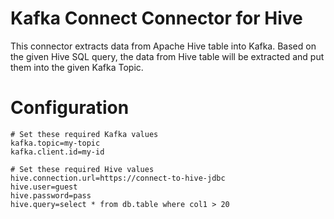 # Kafka Connect Connector for Hive

This connector extracts data from Apache Hive table into Kafka. Based on the given Hive SQL query, the data from Hive table will be extracted and put them into the given Kafka Topic.

# Configuration

```properties
# Set these required Kafka values
kafka.topic=my-topic
kafka.client.id=my-id

# Set these required Hive values
hive.connection.url=https://connect-to-hive-jdbc
hive.user=guest
hive.password=pass
hive.query=select * from db.table where col1 > 20
``` 
